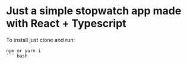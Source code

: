 # Just a simple stopwatch app made with React + Typescript

To install just clone and run:
```
npm or yarn i
``` bash